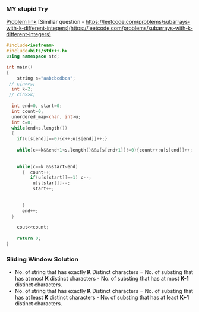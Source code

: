 ### __MY stupid Try__
[Problem link](https://www.pepcoding.com/resources/data-structures-and-algorithms-in-java-levelup/hashmap-and-heaps/count-of-substrings-with-exactly-k-unique-characters-official/ojquestion)
[Similiar question - https://leetcode.com/problems/subarrays-with-k-different-integers](https://leetcode.com/problems/subarrays-with-k-different-integers)
```cpp
#include<iostream>
#include<bits/stdc++.h>
using namespace std;

int main()
{   
    string s="aabcbcdbca";
 // cin>>s;
  int k=2;
 // cin>>k;
  
  int end=0, start=0;
  int count=0;
  unordered_map<char, int>u;
  int c=0;
  while(end<s.length())
  { 
    if(u[s[end]]==0){c++;u[s[end]]++;}
    
    while(c==k&&end+1<s.length()&&u[s[end+1]]!=0){count++;u[s[end]]++; end++;} 
    
    
    while(c==k &&start<end)   
      {  count++;
         if(u[s[start]]==1) c--;
          u[s[start]]--;
          start++;
          
          
      }
      end++;
  }
    
    cout<<count;
    
    return 0;
}
```
### __Sliding  Window Solution__

- No. of string that has exactly __K__ Distinct characters = No. of substing that has at most __K__ distinct characters - No. of substing that has at most __K-1__ distinct characters.
- No. of string that has exactly __K__ Distinct characters = No. of substing that has at least __K__ distinct characters - No. of substing that has at least  __K+1__ distinct characters.

```cpp

```

